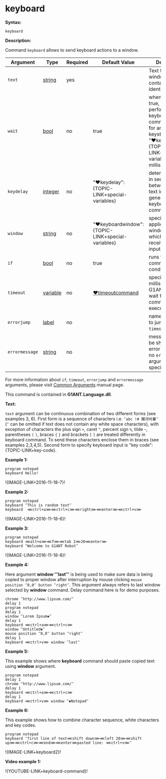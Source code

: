 # keyboard

**Syntax:**

```G1ANT
keyboard

```

**Description:**

Command `keyboard` allows to send keyboard actions to a window. 

| Argument | Type | Required | Default Value | Description |
| -------- | ---- | -------- | ------------- | ----------- |
|`text`| [string](https://github.com/G1ANT-Robot/G1ANT.Manual/blob/master/G1ANT-Language/Structures/bool.md) | yes|  | Text to be send to window; Text may contain keys' identifiers |
|`wait`| [bool](https://github.com/G1ANT-Robot/G1ANT.Manual/blob/master/G1ANT-Language/Structures/bool.md) | no | true | when the value is true, robot performing keyboard command waits for another keystroke for "♥keyboardwait":{TOPIC-LINK+special-variables} milliseconds |
|`keydelay`| [integer](https://github.com/G1ANT-Robot/G1ANT.Manual/blob/master/G1ANT-Language/Structures/bool.md) | no | "♥keydelay":{TOPIC-LINK+special-variables} | determines time in seconds between the next text inputs generated by a keyboard command |
|`window`| [string](https://github.com/G1ANT-Robot/G1ANT.Manual/blob/master/G1ANT-Language/Structures/bool.md) | no | "♥keyboardwindow":{TOPIC-LINK+special-variables} | specifies application window title which is to receive keyboard input |
|`if`| [bool](https://github.com/G1ANT-Robot/G1ANT.Manual/blob/master/G1ANT-Language/Structures/bool.md) | no | true | runs the command only if condition is true |
|`timeout`| [variable](https://github.com/G1ANT-Robot/G1ANT.Manual/blob/master/G1ANT-Language/Special-Characters/variable.md) | no | [♥timeoutcommand](https://github.com/G1ANT-Robot/G1ANT.Manual/blob/master/G1ANT-Language/Variables/Special-Variables.md)  | specifies time in milliseconds for G1ANT.Robot to wait for the command to be executed |
|`errorjump` | [label](https://github.com/G1ANT-Robot/G1ANT.Manual/blob/master/G1ANT-Language/Structures/bool.md) | no | | name of the label to jump to if given `timeout` expires |
|`errormessage`| [string](https://github.com/G1ANT-Robot/G1ANT.Manual/blob/master/G1ANT-Language/Structures/bool.md) | no |  | message that will be shown in case error occurs and no `errorjump` argument is specified |

For more information about `if`, `timeout`, `errorjump` and `errormessage` arguments, please visit [Common Arguments](https://github.com/G1ANT-Robot/G1ANT.Manual/blob/master/G1ANT-Language/Common-Arguments.md)  manual page.

This command is contained in **G1ANT.Language.dll**.

**Text:**

`text` argument can be continuous combination of two different forms (see examples 3, 6). First form is a sequence of characters i.e. `‴abc !# 闈河圬曅‴` (`‴` can be omitted if text does not contain any white space characters), with exception of characters the plus sign `+`, caret `^`, percent sign `%`, tilde `~`, parentheses `(` `)`, braces `{` `}` and brackets `[` `]` are treated differently in keyboard command. To send these characters enclose them in braces (see examples 2,3,4,5). Second form to specify keyboard input is "key code":{TOPIC-LINK+key-code}. 

**Example 1:**

```G1ANT
program notepad
keyboard Hello!

```

!{IMAGE-LINK+2016-11-18-7}! 

**Example 2:**

```G1ANT
program notepad
keyboard ‴This is random text‴
keyboard  ⋘ctrl+a⋙⋘ctrl+c⋙⋘right⋙⋘enter⋙⋘ctrl+v⋙

```

!{IMAGE-LINK+2016-11-18-6}! 

**Example 3:**

```G1ANT
program notepad
keyboard ⋘alt+o⋙⋘f⋙⋘tab 2⋙20⋘enter⋙
keyboard ‴Welcome to G1ANT Robot‴

```

!{IMAGE-LINK+2016-11-18-8}! 

**Example 4:**

Here argument **window ‴last‴** is being used to make sure data is being copied to proper window after interruption by mouse clicking `mouse position ‴0,0‴ button ‴right‴`. This argument always refers to last window selected by **window** command. Delay command here is for demo purposes.

```G1ANT
chrome ‴http://www.lipsum.com/‴
delay 1
program notepad
delay 1
window ‴Lorem Ipsum✱‴
delay 1
keyboard ⋘ctrl+a⋙⋘ctrl+c⋙
window ‴Untitled✱‴
mouse position ‴0,0‴ button ‴right‴
delay 1
keyboard ⋘ctrl+v⋙ window ‴last‴

```

**Example 5:**

This example shows where **keyboard** command should paste copied text using **window** argument.

```G1ANT
program notepad
delay 1
chrome ‴http://www.lipsum.com/‴
delay 1
keyboard ⋘ctrl+a⋙⋘ctrl+c⋙
delay 1
keyboard ⋘ctrl+v⋙ window ‴✱Notepad‴

```

**Example 6:**

This example shows how to combine character sequence, white characters and key codes.

```G1ANT
program notepad
keyboard ‴first line of text⋘shift down⋙⋘left 20⋙⋘shift up⋙⋘ctrl+c⋙⋘end⋙⋘enter⋙pasted line: ⋘ctrl+v⋙‴

```

!{IMAGE-LINK+keyboard2}! 

**Video example 1:**

!{YOUTUBE-LINK+keyboard-command}!
